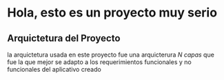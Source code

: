 #  Hola, esto es un proyecto muy serio
## Arquictetura del Proyecto
la arquictetura usada en este proyecto fue una arquicterura *N capas* que fue la que mejor se adapto a los requerimientos funcionales y no funcionales del aplicativo creado
